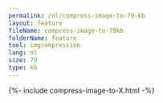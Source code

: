 ```yaml
---
permalink: /nl/compress-image-to-79-kb
layout: feature
fileName: compress-image-to-79kb
folderName: feature
tool: imgcompression
lang: nl
size: 79
type: kb
---
```


{%- include compress-image-to-X.html -%}

